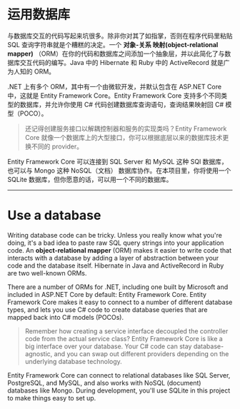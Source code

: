 # 运用数据库

与数据库交互的代码写起来坑很多。除非你对其了如指掌，否则在程序代码里粘贴 SQL 查询字符串就是个糟糕的决定。一个 **对象-关系 映射(object-relational mapper)** （ORM）在你的代码和数据库之间添加一个抽象层，并以此简化了与数据库交互代码的编写。Java 中的 Hibernate 和 Ruby 中的 ActiveRecord 就是广为人知的 ORM。

.NET 上有多个 ORM，其中有一个由微软开发，并默认包含在 ASP.NET Core 中，这就是 Entity Framework Core。Entity Framework Core 支持多个不同类型的数据库，并允许你使用 C# 代码创建数据库查询语句，查询结果映射回 C# 模型（POCO）。

> 还记得创建服务接口以解耦控制器和服务的实现类吗？Entity Framework Core 就像一个数据库上的大型接口，你可以根据底层以来的数据库技术更换不同的 provider。

Entity Framework Core 可以连接到 SQL Server 和 MySQL 这种 SQl 数据库，也可以与 Mongo 这种 NoSQL（文档） 数据库协作。在本项目里，你将使用一个 SQLite 数据库，但你愿意的话，可以用一个不同的数据库。

---

# Use a database

Writing database code can be tricky. Unless you really know what you're doing, it's a bad idea to paste raw SQL query strings into your application code. An **object-relational mapper** (ORM) makes it easier to write code that interacts with a database by adding a layer of abstraction between your code and the database itself. Hibernate in Java and ActiveRecord in Ruby are two well-known ORMs.

There are a number of ORMs for .NET, including one built by Microsoft and included in ASP.NET Core by default: Entity Framework Core. Entity Framework Core makes it easy to connect to a number of different database types, and lets you use C# code to create database queries that are mapped back into C# models (POCOs).

> Remember how creating a service interface decoupled the controller code from the actual service class? Entity Framework Core is like a big interface over your database. Your C# code can stay database-agnostic, and you can swap out different providers depending on the underlying database technology.

Entity Framework Core can connect to relational databases like SQL Server, PostgreSQL, and MySQL, and also works with NoSQL (document) databases like Mongo. During development, you'll use SQLite in this project to make things easy to set up.
